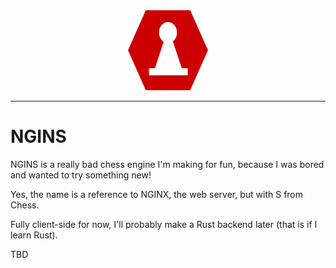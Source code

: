<center><img src="assets/logo.svg" height="128" width="128"></center>
<hr>

# NGINS
NGINS is a really bad chess engine I'm making for fun, because I was bored and
wanted to try something new!

Yes, the name is a reference to NGINX, the web server, but with S from Chess.

Fully client-side for now, I'll probably make a Rust backend later (that is
if I learn Rust).

TBD